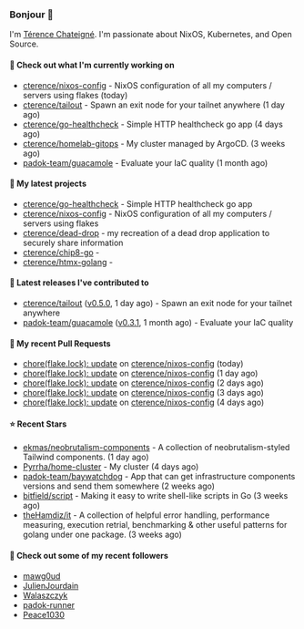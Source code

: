 ### Bonjour 👋

I'm [Térence Chateigné](https://www.terence.cloud). I'm passionate about NixOS, Kubernetes, and Open Source.

#### 👷 Check out what I'm currently working on

- [cterence/nixos-config](https://github.com/cterence/nixos-config) - NixOS configuration of all my computers / servers using flakes (today)
- [cterence/tailout](https://github.com/cterence/tailout) - Spawn an exit node for your tailnet anywhere (1 day ago)
- [cterence/go-healthcheck](https://github.com/cterence/go-healthcheck) - Simple HTTP healthcheck go app (4 days ago)
- [cterence/homelab-gitops](https://github.com/cterence/homelab-gitops) - My cluster managed by ArgoCD. (3 weeks ago)
- [padok-team/guacamole](https://github.com/padok-team/guacamole) - Evaluate your IaC quality (1 month ago)

#### 🌱 My latest projects

- [cterence/go-healthcheck](https://github.com/cterence/go-healthcheck) - Simple HTTP healthcheck go app
- [cterence/nixos-config](https://github.com/cterence/nixos-config) - NixOS configuration of all my computers / servers using flakes
- [cterence/dead-drop](https://github.com/cterence/dead-drop) - my recreation of a dead drop application to securely share information
- [cterence/chip8-go](https://github.com/cterence/chip8-go) - 
- [cterence/htmx-golang](https://github.com/cterence/htmx-golang) - 

#### 🔭 Latest releases I've contributed to

- [cterence/tailout](https://github.com/cterence/tailout) ([v0.5.0](https://github.com/cterence/tailout/releases/tag/v0.5.0), 1 day ago) - Spawn an exit node for your tailnet anywhere
- [padok-team/guacamole](https://github.com/padok-team/guacamole) ([v0.3.1](https://github.com/padok-team/guacamole/releases/tag/v0.3.1), 1 month ago) - Evaluate your IaC quality

#### 🔨 My recent Pull Requests

- [chore(flake.lock): update](https://github.com/cterence/nixos-config/pull/111) on [cterence/nixos-config](https://github.com/cterence/nixos-config) (today)
- [chore(flake.lock): update](https://github.com/cterence/nixos-config/pull/110) on [cterence/nixos-config](https://github.com/cterence/nixos-config) (1 day ago)
- [chore(flake.lock): update](https://github.com/cterence/nixos-config/pull/108) on [cterence/nixos-config](https://github.com/cterence/nixos-config) (2 days ago)
- [chore(flake.lock): update](https://github.com/cterence/nixos-config/pull/107) on [cterence/nixos-config](https://github.com/cterence/nixos-config) (3 days ago)
- [chore(flake.lock): update](https://github.com/cterence/nixos-config/pull/106) on [cterence/nixos-config](https://github.com/cterence/nixos-config) (4 days ago)

#### ⭐ Recent Stars

- [ekmas/neobrutalism-components](https://github.com/ekmas/neobrutalism-components) - A collection of neobrutalism-styled Tailwind components. (1 day ago)
- [Pyrrha/home-cluster](https://github.com/Pyrrha/home-cluster) - My cluster (4 days ago)
- [padok-team/baywatchdog](https://github.com/padok-team/baywatchdog) - App that can get infrastructure components versions and send them somewhere (2 weeks ago)
- [bitfield/script](https://github.com/bitfield/script) - Making it easy to write shell-like scripts in Go (3 weeks ago)
- [theHamdiz/it](https://github.com/theHamdiz/it) - A collection of helpful error handling, performance measuring, execution retrial, benchmarking &amp; other useful patterns for golang under one package. (3 weeks ago)

#### 👯 Check out some of my recent followers

- [mawg0ud](https://github.com/mawg0ud)
- [JulienJourdain](https://github.com/JulienJourdain)
- [Walaszczyk](https://github.com/Walaszczyk)
- [padok-runner](https://github.com/padok-runner)
- [Peace1030](https://github.com/Peace1030)
